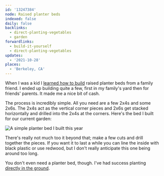 ```yaml
---
id: '13247384'
node: Raised planter beds
indexed: false
daily: false
backlinks:
  - direct-planting-vegetables
  - garden
forwardlinks:
  - build-it-yourself
  - direct-planting-vegetables
updates:
  - '2021-10-28'
places:
  - 'Berkeley, CA'
---
```

When I was a kid I [learned how to build](build-it-yourself.md) raised planter beds from a family friend. I ended up building quite a few, first in my family's yard then for friends' parents. It made me a nice bit of cash.  

The process is incredibly simple. All you need are a few 2x4s and some 2x6s. The 2x4s act as the vertical corner pieces and 2x6s get stacked horizontally and drilled into the 2x4s at the corners. Here's the bed I built for our current garden: 

![](images/13247384/LpZIolwNFf.webp "A simple planter bed I built this year")

There's really not much too it beyond that; make a few cuts and drill together the pieces. If you want it to last a while you can line the inside with black plastic or use redwood, but I don't really anticipate this one being around too long. 

You don't even need a planter bed, though. I've had success planting [directly in the ground](direct-planting-vegetables.md). 

